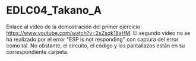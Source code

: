 # EDLC04_Takano_A
 
Enlace al video de la demostración del primer ejercicio https://www.youtube.com/watch?v=2sZsqk18xHM.
El segundo video no se ha realizado por el error "ESP is not responding" con captura del error como tal. No obstante, el circuito, el código y los pantallazos están en su correspondiente carpeta.
